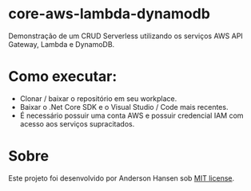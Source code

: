 # core-aws-lambda-dynamodb
Demonstração de um CRUD Serverless utilizando os serviços AWS API Gateway, Lambda e DynamoDB.

# Como executar:
- Clonar / baixar o repositório em seu workplace.
- Baixar o .Net Core SDK e o Visual Studio / Code mais recentes.
- É necessário possuir uma conta AWS e possuir credencial IAM com acesso aos serviços supracitados.

# Sobre
Este projeto foi desenvolvido por Anderson Hansen sob [MIT license](LICENSE).